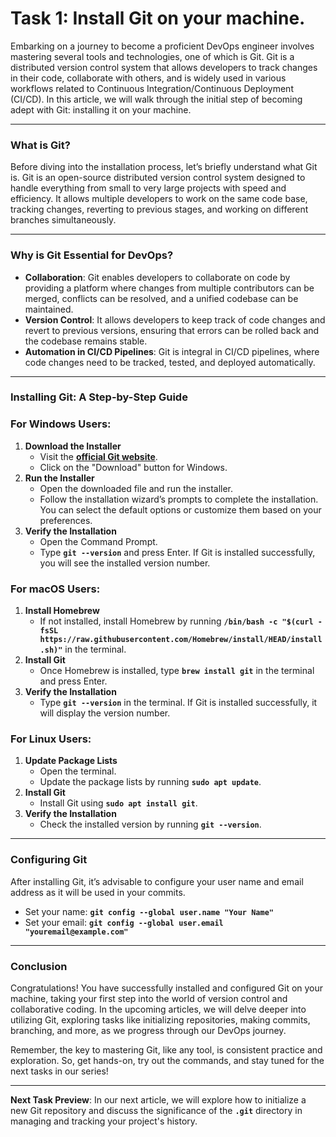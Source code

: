 # Task 1: Install Git on your machine.

Embarking on a journey to become a proficient DevOps engineer involves mastering several tools and technologies, one of which is Git. Git is a distributed version control system that allows developers to track changes in their code, collaborate with others, and is widely used in various workflows related to Continuous Integration/Continuous Deployment (CI/CD). In this article, we will walk through the initial step of becoming adept with Git: installing it on your machine.

---

### What is Git?

Before diving into the installation process, let’s briefly understand what Git is. Git is an open-source distributed version control system designed to handle everything from small to very large projects with speed and efficiency. It allows multiple developers to work on the same code base, tracking changes, reverting to previous stages, and working on different branches simultaneously.

---

### Why is Git Essential for DevOps?

- **Collaboration**: Git enables developers to collaborate on code by providing a platform where changes from multiple contributors can be merged, conflicts can be resolved, and a unified codebase can be maintained.
- **Version Control**: It allows developers to keep track of code changes and revert to previous versions, ensuring that errors can be rolled back and the codebase remains stable.
- **Automation in CI/CD Pipelines**: Git is integral in CI/CD pipelines, where code changes need to be tracked, tested, and deployed automatically.

---

### Installing Git: A Step-by-Step Guide

### **For Windows Users:**

1. **Download the Installer**
    - Visit the **[official Git website](https://git-scm.com/)**.
    - Click on the "Download" button for Windows.
2. **Run the Installer**
    - Open the downloaded file and run the installer.
    - Follow the installation wizard’s prompts to complete the installation. You can select the default options or customize them based on your preferences.
3. **Verify the Installation**
    - Open the Command Prompt.
    - Type **`git --version`** and press Enter. If Git is installed successfully, you will see the installed version number.

### **For macOS Users:**

1. **Install Homebrew**
    - If not installed, install Homebrew by running **`/bin/bash -c "$(curl -fsSL https://raw.githubusercontent.com/Homebrew/install/HEAD/install.sh)"`** in the terminal.
2. **Install Git**
    - Once Homebrew is installed, type **`brew install git`** in the terminal and press Enter.
3. **Verify the Installation**
    - Type **`git --version`** in the terminal. If Git is installed successfully, it will display the version number.

### **For Linux Users:**

1. **Update Package Lists**
    - Open the terminal.
    - Update the package lists by running **`sudo apt update`**.
2. **Install Git**
    - Install Git using **`sudo apt install git`**.
3. **Verify the Installation**
    - Check the installed version by running **`git --version`**.

---

### Configuring Git

After installing Git, it’s advisable to configure your user name and email address as it will be used in your commits.

- Set your name: **`git config --global user.name "Your Name"`**
- Set your email: **`git config --global user.email "youremail@example.com"`**

---

### Conclusion

Congratulations! You have successfully installed and configured Git on your machine, taking your first step into the world of version control and collaborative coding. In the upcoming articles, we will delve deeper into utilizing Git, exploring tasks like initializing repositories, making commits, branching, and more, as we progress through our DevOps journey.

Remember, the key to mastering Git, like any tool, is consistent practice and exploration. So, get hands-on, try out the commands, and stay tuned for the next tasks in our series!

---

**Next Task Preview**: In our next article, we will explore how to initialize a new Git repository and discuss the significance of the **`.git`** directory in managing and tracking your project's history.